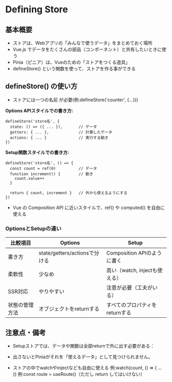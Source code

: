 # Defining Store

## 基本概要
- ストアは、Webアプリの「みんなで使うデータ」をまとめておく場所
- Vue.js でデータをたくさんの部品（コンポーネント）と共有したいときに使う
- Pinia（ピニア）は、Vueのための「ストアをつくる道具」
- defineStore() という関数を使って、ストアを作る事ができる

## defineStore() の使い方
- ストアには一つの名前 が必要(例:defineStore('counter', {...}))

**Options APIスタイルでの書き方:**
```JS
defineStore('store名', {
  state: () => ({ ... }),       // データ
  getters: { ... },             // 計算したデータ
  actions: { ... }              // 実行する動き
})
```

**Setup関数スタイルでの書き方:**
```JS
defineStore('store名', () => {
  const count = ref(0)          // データ
  function increment() {        // 動き
    count.value++
  }

  return { count, increment }   // 外から使えるようにする
})
```
- Vue の Composition API に近いスタイルで、ref() や computed() を自由に使える

### OptionsとSetupの違い
| 比較項目    | Options               | Setup              |
| ------- | ------------------------- | --------------------- |
| 書き方     | state/getters/actionsで分ける | Composition APIのように書く |
| 柔軟性     | 少なめ                       | 高い（watch, injectも使える） |
| SSR対応   | やりやすい                     | 注意が必要（工夫がいる）          |
| 状態の管理方法 | オブジェクトをreturnする           | すべてのプロパティをreturnする    |

## 注意点・備考
- Setupストアでは、データや関数は全部returnで外に出す必要がある：
- 出さないとPiniaがそれを「使えるデータ」として見つけられません。

- ストアの中でwatchやinjectなども自由に使える
例:watch(count, () => { ... })
例:const route = useRoute()（ただし return してはいけない）
